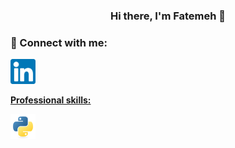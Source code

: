 <h3 align="center">Hi there, I'm Fatemeh 👋</h3> 

### 🤝 Connect with me:
<p>
   <a href="https://www.linkedin.com/in/fatemeh-mosaiyebzadeh-615baa84/" target="_blank">
  <img src="https://github.com/fatemehm/fatemehm/blob/main/images/linkedin.svg" width="40" height="40" />
</p>
<p> 
 <strong>
  Professional skills:
  </strong>
</p>
<p>
   <img src="https://github.com/fatemehm/fatemehm/blob/main/images/python-original.svg" alt="python" width="40" height="40" />
</p>
<!--
**fatemehm/fatemehm** is a ✨ _special_ ✨ repository because its `README.md` (this file) appears on your GitHub profile.

Here are some ideas to get you started:

- 🔭 I’m currently working on ...
- 🌱 I’m currently learning ...
- 👯 I’m looking to collaborate on ...
- 🤔 I’m looking for help with ...
- 💬 Ask me about ...
- 📫 How to reach me: ...
- 😄 Pronouns: ...
- ⚡ Fun fact: ...
-->
